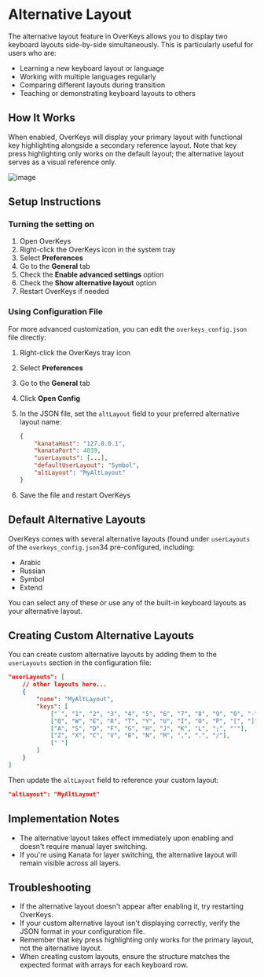 # Alternative Layout

The alternative layout feature in OverKeys allows you to display two keyboard layouts side-by-side simultaneously. This is particularly useful for users who are:

- Learning a new keyboard layout or language
- Working with multiple languages regularly
- Comparing different layouts during transition
- Teaching or demonstrating keyboard layouts to others

## How It Works

When enabled, OverKeys will display your primary layout with functional key highlighting alongside a secondary reference layout. Note that key press highlighting only works on the default layout; the alternative layout serves as a visual reference only.

![image](https://github.com/user-attachments/assets/5d324b70-f916-4356-8b71-f56b126e85a6)

## Setup Instructions

### Turning the setting on

1. Open OverKeys
2. Right-click the OverKeys icon in the system tray
3. Select **Preferences**
4. Go to the **General** tab
5. Check the **Enable advanced settings** option
6. Check the **Show alternative layout** option
7. Restart OverKeys if needed

### Using Configuration File

For more advanced customization, you can edit the `overkeys_config.json` file directly:

1. Right-click the OverKeys tray icon
2. Select **Preferences**
3. Go to the **General** tab
4. Click **Open Config**
5. In the JSON file, set the `altLayout` field to your preferred alternative layout name:

   ```json
   {
       "kanataHost": "127.0.0.1",
       "kanataPort": 4039,
       "userLayouts": [...],
       "defaultUserLayout": "Symbol",
       "altLayout": "MyAltLayout"
   }
   ```

6. Save the file and restart OverKeys

## Default Alternative Layouts

OverKeys comes with several alternative layouts (found under `userLayouts` of the `overkeys_config.json`34 pre-configured, including:

- Arabic
- Russian
- Symbol
- Extend

You can select any of these or use any of the built-in keyboard layouts as your alternative layout.

## Creating Custom Alternative Layouts

You can create custom alternative layouts by adding them to the `userLayouts` section in the configuration file:

```json
"userLayouts": [
    // other layouts here...
    {
        "name": "MyAltLayout",
        "keys": [
            ["`", "1", "2", "3", "4", "5", "6", "7", "8", "9", "0", "-", "=", "BSPC"],
            ["Q", "W", "E", "R", "T", "Y", "U", "I", "O", "P", "[", "]"],
            ["A", "S", "D", "F", "G", "H", "J", "K", "L", ";", "'"],
            ["Z", "X", "C", "V", "B", "N", "M", ",", ".", "/"],
            [" "]
        ]
    }
]
```

Then update the `altLayout` field to reference your custom layout:

```json
"altLayout": "MyAltLayout"
```

## Implementation Notes

- The alternative layout takes effect immediately upon enabling and doesn't require manual layer switching.
- If you're using Kanata for layer switching, the alternative layout will remain visible across all layers.

## Troubleshooting

- If the alternative layout doesn't appear after enabling it, try restarting OverKeys.
- If your custom alternative layout isn't displaying correctly, verify the JSON format in your configuration file.
- Remember that key press highlighting only works for the primary layout, not the alternative layout.
- When creating custom layouts, ensure the structure matches the expected format with arrays for each keyboard row.
